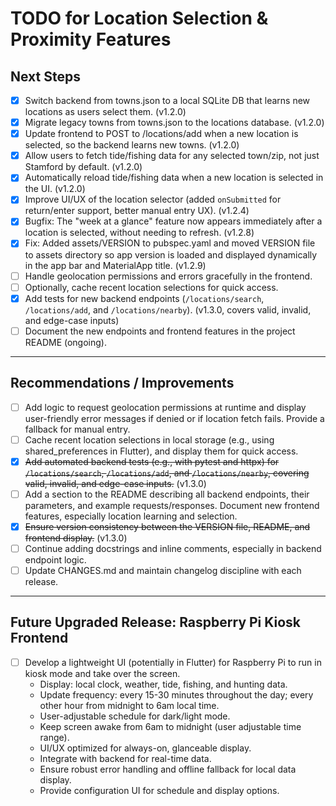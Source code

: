 # TODO for Location Selection & Proximity Features

## Next Steps

- [x] Switch backend from towns.json to a local SQLite DB that learns new locations as users select them. (v1.2.0)
- [x] Migrate legacy towns from towns.json to the locations database. (v1.2.0)
- [x] Update frontend to POST to /locations/add when a new location is selected, so the backend learns new towns. (v1.2.0)
- [x] Allow users to fetch tide/fishing data for any selected town/zip, not just Stamford by default. (v1.2.0)
- [x] Automatically reload tide/fishing data when a new location is selected in the UI. (v1.2.0)
- [x] Improve UI/UX of the location selector (added `onSubmitted` for return/enter support, better manual entry UX). (v1.2.4)
- [x] Bugfix: The "week at a glance" feature now appears immediately after a location is selected, without needing to refresh. (v1.2.8)
- [x] Fix: Added assets/VERSION to pubspec.yaml and moved VERSION file to assets directory so app version is loaded and displayed dynamically in the app bar and MaterialApp title. (v1.2.9)
- [ ] Handle geolocation permissions and errors gracefully in the frontend.
- [ ] Optionally, cache recent location selections for quick access.
- [x] Add tests for new backend endpoints (`/locations/search`, `/locations/add`, and `/locations/nearby`). (v1.3.0, covers valid, invalid, and edge-case inputs)
- [ ] Document the new endpoints and frontend features in the project README (ongoing).

---

## Recommendations / Improvements

- [ ] Add logic to request geolocation permissions at runtime and display user-friendly error messages if denied or if location fetch fails. Provide a fallback for manual entry.
- [ ] Cache recent location selections in local storage (e.g., using shared_preferences in Flutter), and display them for quick access.
- [x] ~~Add automated backend tests (e.g., with pytest and httpx) for `/locations/search`, `/locations/add`, and `/locations/nearby`, covering valid, invalid, and edge-case inputs.~~ (v1.3.0)
- [ ] Add a section to the README describing all backend endpoints, their parameters, and example requests/responses. Document new frontend features, especially location learning and selection.
- [x] ~~Ensure version consistency between the VERSION file, README, and frontend display.~~ (v1.3.0)
- [ ] Continue adding docstrings and inline comments, especially in backend endpoint logic.
- [ ] Update CHANGES.md and maintain changelog discipline with each release.

---

## Future Upgraded Release: Raspberry Pi Kiosk Frontend

- [ ] Develop a lightweight UI (potentially in Flutter) for Raspberry Pi to run in kiosk mode and take over the screen.
    - Display: local clock, weather, tide, fishing, and hunting data.
    - Update frequency: every 15-30 minutes throughout the day; every other hour from midnight to 6am local time.
    - User-adjustable schedule for dark/light mode.
    - Keep screen awake from 6am to midnight (user adjustable time range).
    - UI/UX optimized for always-on, glanceable display.
    - Integrate with backend for real-time data.
    - Ensure robust error handling and offline fallback for local data display.
    - Provide configuration UI for schedule and display options.
